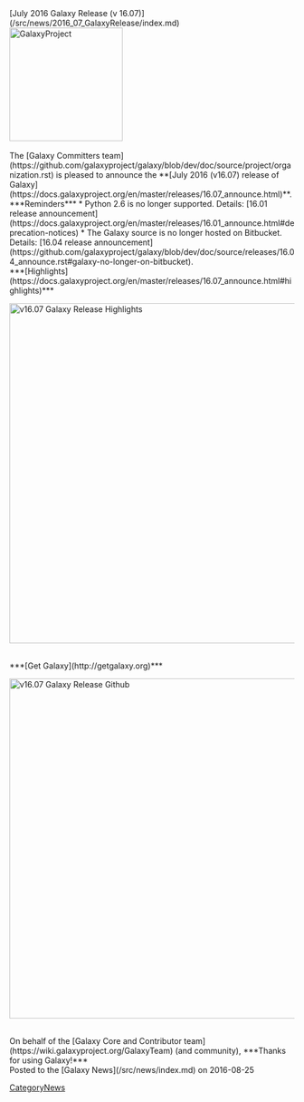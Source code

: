 <div class='newsItemHeader'>[July 2016 Galaxy Release (v 16.07)](/src/news/2016_07_GalaxyRelease/index.md)</div>

<div class='right'><a href='http://getgalaxy.org'><img src="/src/images/Logos/GalaxyNewLogo_GalaxyProject_Trans.png" alt="GalaxyProject" width="200" /></a></div>

<br />
The [Galaxy Committers team](https://github.com/galaxyproject/galaxy/blob/dev/doc/source/project/organization.rst) is pleased to announce the **[July 2016 (v16.07) release of Galaxy](https://docs.galaxyproject.org/en/master/releases/16.07_announce.html)**.

<br />
***Reminders***
* Python 2.6 is no longer supported. Details: [16.01 release announcement](https://docs.galaxyproject.org/en/master/releases/16.01_announce.html#deprecation-notices)
* The Galaxy source is no longer hosted on Bitbucket. Details: [16.04 release announcement](https://github.com/galaxyproject/galaxy/blob/dev/doc/source/releases/16.04_announce.rst#galaxy-no-longer-on-bitbucket).

<br />
***[Highlights](https://docs.galaxyproject.org/en/master/releases/16.07_announce.html#highlights)***

<a href='https://docs.galaxyproject.org/en/master/releases/16.07_announce.html#highlights'><img src="/src/images/NewsGraphics/2016_07_GalaxyRelease_Highlights.png" alt="v16.07 Galaxy Release Highlights" width="600" /></a>


<br />
***[Get Galaxy](http://getgalaxy.org)***

<a href='https://docs.galaxyproject.org/en/master/releases/16.07_announce.html#github'><img src="/src/images/NewsGraphics/2016_07_GalaxyRelease_GetGalaxy.png" alt="v16.07 Galaxy Release Github" width="600" /></a>

<br />
On behalf of the [Galaxy Core and Contributor team](https://wiki.galaxyproject.org/GalaxyTeam) (and community), ***Thanks for using Galaxy!***


<div class='newsItemFooter'>Posted to the [Galaxy News](/src/news/index.md) on 2016-08-25</div>

[CategoryNews](/src/CategoryNews/index.md)
